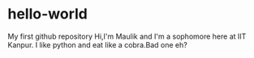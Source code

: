 # hello-world
My first github repository
Hi,I'm Maulik and I'm a sophomore here at IIT Kanpur.
I like python and eat like a cobra.Bad one eh?

